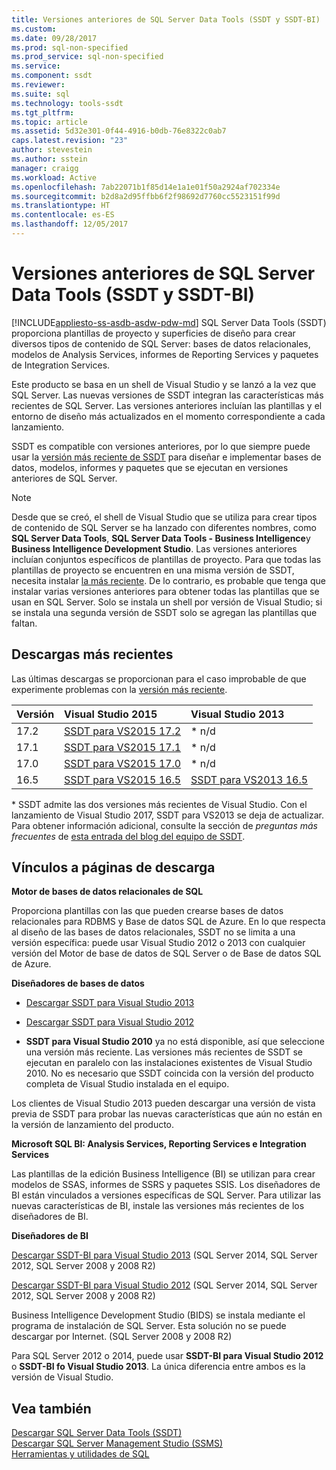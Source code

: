 ```yaml
---
title: Versiones anteriores de SQL Server Data Tools (SSDT y SSDT-BI) | Microsoft Docs
ms.custom: 
ms.date: 09/28/2017
ms.prod: sql-non-specified
ms.prod_service: sql-non-specified
ms.service: 
ms.component: ssdt
ms.reviewer: 
ms.suite: sql
ms.technology: tools-ssdt
ms.tgt_pltfrm: 
ms.topic: article
ms.assetid: 5d32e301-0f44-4916-b0db-76e8322c0ab7
caps.latest.revision: "23"
author: stevestein
ms.author: sstein
manager: craigg
ms.workload: Active
ms.openlocfilehash: 7ab22071b1f85d14e1a1e01f50a2924af702334e
ms.sourcegitcommit: b2d8a2d95ffbb6f2f98692d7760cc5523151f99d
ms.translationtype: HT
ms.contentlocale: es-ES
ms.lasthandoff: 12/05/2017
---
```

# <a name="previous-releases-of-sql-server-data-tools-ssdt-and-ssdt-bi"></a>Versiones anteriores de SQL Server Data Tools (SSDT y SSDT-BI)
[!INCLUDE[appliesto-ss-asdb-asdw-pdw-md](../includes/appliesto-ss-asdb-asdw-pdw-md.md)] SQL Server Data Tools (SSDT) proporciona plantillas de proyecto y superficies de diseño para crear diversos tipos de contenido de SQL Server: bases de datos relacionales, modelos de Analysis Services, informes de Reporting Services y paquetes de Integration Services.  
  
Este producto se basa en un shell de Visual Studio y se lanzó a la vez que SQL Server. Las nuevas versiones de SSDT integran las características más recientes de SQL Server. Las versiones anteriores incluían las plantillas y el entorno de diseño más actualizados en el momento correspondiente a cada lanzamiento.  
  
SSDT es compatible con versiones anteriores, por lo que siempre puede usar la [versión más reciente de SSDT](download-sql-server-data-tools-ssdt.md) para diseñar e implementar bases de datos, modelos, informes y paquetes que se ejecutan en versiones anteriores de SQL Server.  
  
> [!NOTE]  
> Desde que se creó, el shell de Visual Studio que se utiliza para crear tipos de contenido de SQL Server se ha lanzado con diferentes nombres, como **SQL Server Data Tools**, **SQL Server Data Tools - Business Intelligence**y **Business Intelligence Development Studio**. Las versiones anteriores incluían conjuntos específicos de plantillas de proyecto. Para que todas las plantillas de proyecto se encuentren en una misma versión de SSDT, necesita instalar [la más reciente](download-sql-server-data-tools-ssdt.md). De lo contrario, es probable que tenga que instalar varias versiones anteriores para obtener todas las plantillas que se usan en SQL Server.  Solo se instala un shell por versión de Visual Studio; si se instala una segunda versión de SSDT solo se agregan las plantillas que faltan.  

## <a name="recent-downloads"></a>Descargas más recientes

Las últimas descargas se proporcionan para el caso improbable de que experimente problemas con la [versión más reciente](download-sql-server-data-tools-ssdt.md). 

|Versión| Visual Studio 2015|Visual Studio 2013|
|:---|:---|:---|
|17.2|[SSDT para VS2015 17.2](https://go.microsoft.com/fwlink/?linkid=852922)| \* n/d|
|17.1|[SSDT para VS2015 17.1](https://go.microsoft.com/fwlink/?linkid=849393)| \* n/d|
|17.0|[SSDT para VS2015 17.0](https://go.microsoft.com/fwlink/?linkid=846626)| \* n/d|
|16.5|[SSDT para VS2015 16.5](https://go.microsoft.com/fwlink/?LinkID=832313)|[SSDT para VS2013 16.5](https://go.microsoft.com/fwlink/?LinkID=832308)|

\* SSDT admite las dos versiones más recientes de Visual Studio. Con el lanzamiento de Visual Studio 2017, SSDT para VS2013 se deja de actualizar. Para obtener información adicional, consulte la sección de *preguntas más frecuentes* de [esta entrada del blog del equipo de SSDT](https://blogs.msdn.microsoft.com/ssdt/2017/03/10/sql-server-data-tools-17-0-rc-and-ssdt-in-vs2017/).

  
## <a name="links-to-download-pages"></a>Vínculos a páginas de descarga 
**Motor de bases de datos relacionales de SQL**  
  
Proporciona plantillas con las que pueden crearse bases de datos relacionales para RDBMS y Base de datos SQL de Azure. En lo que respecta al diseño de las bases de datos relacionales, SSDT no se limita a una versión específica: puede usar Visual Studio 2012 o 2013 con cualquier versión del Motor de base de datos de SQL Server o de Base de datos SQL de Azure.  
  
**Diseñadores de bases de datos**  
  
-   [Descargar SSDT para Visual Studio 2013](https://msdn.microsoft.com/dn864412)  
  
-   [Descargar SSDT para Visual Studio 2012](https://msdn.microsoft.com/jj650015)  
  
-   **SSDT para Visual Studio 2010** ya no está disponible, así que seleccione una versión más reciente. Las versiones más recientes de SSDT se ejecutan en paralelo con las instalaciones existentes de Visual Studio 2010. No es necesario que SSDT coincida con la versión del producto completa de Visual Studio instalada en el equipo.  
  
Los clientes de Visual Studio 2013 pueden descargar una versión de vista previa de SSDT para probar las nuevas características que aún no están en la versión de lanzamiento del producto.  
  
**Microsoft SQL BI: Analysis Services, Reporting Services e Integration Services**  
  
Las plantillas de la edición Business Intelligence (BI) se utilizan para crear modelos de SSAS, informes de SSRS y paquetes SSIS. Los diseñadores de BI están vinculados a versiones específicas de SQL Server. Para utilizar las nuevas características de BI, instale las versiones más recientes de los diseñadores de BI.  
  
**Diseñadores de BI**  
  
[Descargar SSDT-BI para Visual Studio 2013](https://www.microsoft.com/download/details.aspx?id=42313) (SQL Server 2014, SQL Server 2012, SQL Server 2008 y 2008 R2)  
  
[Descargar SSDT-BI para Visual Studio 2012](https://www.microsoft.com/download/details.aspx?id=36843) (SQL Server 2014, SQL Server 2012, SQL Server 2008 y 2008 R2)  
  
Business Intelligence Development Studio (BIDS) se instala mediante el programa de instalación de SQL Server. Esta solución no se puede descargar por Internet. (SQL Server 2008 y 2008 R2)  
  
Para SQL Server 2012 o 2014, puede usar **SSDT-BI para Visual Studio 2012** o **SSDT-BI fo Visual Studio 2013**. La única diferencia entre ambos es la versión de Visual Studio.  
  
## <a name="see-also"></a>Vea también  
[Descargar SQL Server Data Tools &#40;SSDT&#41;](../ssdt/download-sql-server-data-tools-ssdt.md)  
[Descargar SQL Server Management Studio &#40;SSMS&#41;](../ssms/download-sql-server-management-studio-ssms.md)  
[Herramientas y utilidades de SQL](../tools/overview-sql-tools.md)
